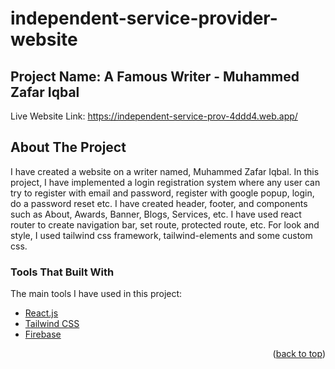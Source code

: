# independent-service-provider-website
## Project Name: A Famous Writer - Muhammed Zafar Iqbal

<!-- LIVE WEBSITE LINK -->
Live Website Link: https://independent-service-prov-4ddd4.web.app/

<!-- ABOUT THE PROJECT -->
## About The Project

I have created a website on a writer named, Muhammed Zafar Iqbal. In this project, I have implemented a login registration system where any user can try to register with email and password, register with google popup, login, do a password reset etc. I have created header, footer, and components such as About, Awards, Banner, Blogs, Services, etc. I have used react router to create navigation bar, set route, protected route, etc. For look and style, I used tailwind css framework, tailwind-elements and some custom css.

<!-- BUILD WITH -->
### Tools That Built With

The main tools I have used in this project:
* [React.js](https://reactjs.org/)
* [Tailwind CSS](https://tailwindcss.com/)
* [Firebase](https://firebase.google.com/)

<p align="right">(<a href="#top">back to top</a>)</p>
